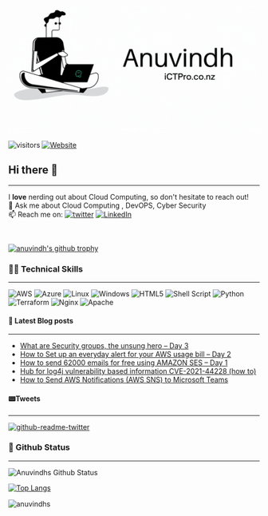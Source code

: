 

<p align=”center”>
<img width=”200" height=”200" src=./assets/banner5.gif alt=”my banner”>
</p>

![visitors](https://visitor-badge.glitch.me/badge?page_id=anuvindhs)  [![Website](https://img.shields.io/website?label=Community&up_message=ictpro.co.nz&url=https%3A%2F%2Fictpro.co.nz)](https://ictpro.co.nz)


## Hi there 👋
----
I **love** nerding out about Cloud Computing, so don't hesitate to reach out!</br>
💬 Ask me about Cloud Computing , DevOPS, Cyber Security </br>
📫 Reach me on: [![twitter](https://img.shields.io/badge/twitter-1DA1F2?style=for-the-badge&logo=twitter&logoColor=white)](https://twitter.com/anuvindhs)  [![LinkedIn](https://img.shields.io/badge/linkedin-%230077B5.svg?style=for-the-badge&logo=linkedin&logoColor=white)](https://whttps//www.linkedin.com/in/anuvindhs)

</br>

[![anuvindh's github trophy](https://github-profile-trophy.vercel.app/?username=anuvindhs&row=1)](https://github.com/anuvindhs/)

###  👨‍💻 Technical Skills
------
![AWS](https://img.shields.io/badge/AWS-%23FF9900.svg?style=for-the-badge&logo=amazon-aws&logoColor=white) ![Azure](https://img.shields.io/badge/azure-%230072C6.svg?style=for-the-badge&logo=microsoftazure&logoColor=white) ![Linux](https://img.shields.io/badge/Linux-FCC624?style=for-the-badge&logo=linux&logoColor=black) ![Windows](https://img.shields.io/badge/Windows-0078D6?style=for-the-badge&logo=windows&logoColor=white) ![HTML5](https://img.shields.io/badge/html5-%23E34F26.svg?style=for-the-badge&logo=html5&logoColor=white) ![Shell Script](https://img.shields.io/badge/shell_script-%23121011.svg?style=for-the-badge&logo=gnu-bash&logoColor=white) ![Python](https://img.shields.io/badge/python-3670A0?style=for-the-badge&logo=python&logoColor=ffdd54) ![Terraform](https://img.shields.io/badge/terraform-%235835CC.svg?style=for-the-badge&logo=terraform&logoColor=white) ![Nginx](https://img.shields.io/badge/nginx-%23009639.svg?style=for-the-badge&logo=nginx&logoColor=white)  ![Apache](https://img.shields.io/badge/apache-%23D42029.svg?style=for-the-badge&logo=apache&logoColor=white) 



#### 📘 Latest Blog posts
----
<!-- BLOG-POST-LIST:START -->
- [What are Security groups, the unsung hero – Day 3](https://ictpro.co.nz/what-are-security-groups-the-unsung-hero/?utm_source=rss&utm_medium=rss&utm_campaign=what-are-security-groups-the-unsung-hero)
- [How to Set up an everyday alert for your AWS usage bill – Day 2](https://ictpro.co.nz/how-to-set-up-an-everyday-alert-for-your-aws-usage-bill-day-2/?utm_source=rss&utm_medium=rss&utm_campaign=how-to-set-up-an-everyday-alert-for-your-aws-usage-bill-day-2)
- [How to send 62000 emails for free using AMAZON SES – Day 1](https://ictpro.co.nz/how-to-send-62000-emails-for-free-using-amazon-ses/?utm_source=rss&utm_medium=rss&utm_campaign=how-to-send-62000-emails-for-free-using-amazon-ses)
- [Hub for log4j vulnerability based information CVE-2021-44228 &lpar;how to&rpar;](https://ictpro.co.nz/hub-for-log4j-vulnerability-based-information-cve-2021-44228-how-to/?utm_source=rss&utm_medium=rss&utm_campaign=hub-for-log4j-vulnerability-based-information-cve-2021-44228-how-to)
- [How to Send AWS Notifications &lpar;AWS SNS&rpar; to Microsoft Teams​](https://ictpro.co.nz/how-to-send-aws-notifications-aws-sns-to-microsoft-teams/?utm_source=rss&utm_medium=rss&utm_campaign=how-to-send-aws-notifications-aws-sns-to-microsoft-teams)
<!-- BLOG-POST-LIST:END --> 

#### 📟Tweets
----
[![github-readme-twitter](https://github-readme-twitter.gazf.vercel.app/api?id=anuvindhs)](https://twitter.com/anuvindhs/)


### 📝 Github Status
--------------


![Anuvindhs Github Status](https://github-readme-stats.vercel.app/api?username=anuvindhs&hide=contribs,prs&show_icons=true&theme=dar)

[![Top Langs](https://github-readme-stats.vercel.app/api/top-langs/?username=anuvindhs&layout=compact&theme=dar)](https://github.com/anuvindhs)

<p><img align="center" src="https://github-readme-streak-stats.herokuapp.com/?user=anuvindhs&" alt="anuvindhs" /></p>
<figure class="video_container">
